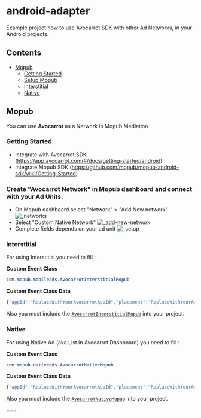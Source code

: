 # android-adapter
Example project how to use Avocarrot SDK with other Ad Networks, in your Android projects.


## Contents
* [Mopub](#mopub)
  * [Getting Started](#getting-started)
  * [Setup Mopub](#create-avocarrot-network-in-mopub-dashboard-and-connect-with-your-ad-units)
  * [Interstitial](#interstitial)
  * [Native](#native)


## Mopub
You can use **Avocarrot** as a Network in Mopub Mediation

### Getting Started 
* Integrate with Avocarrot SDK (https://app.avocarrot.com/#/docs/getting-started/android)
* Integrate Mopub SDK (https://github.com/mopub/mopub-android-sdk/wiki/Getting-Started)

### Create "Avocarrot Network" in Mopub dashboard and connect with your Ad Units.
* On Mopub dashboard select "Network" > "Add New network"
![_networks](https://cloud.githubusercontent.com/assets/6909699/8229858/5feec64e-15c3-11e5-9921-7585b9f57861.png)
* Select "Custom Native Network"
![_add-new-network](https://cloud.githubusercontent.com/assets/6909699/8229862/68b9b7ca-15c3-11e5-9e0a-76537a52734a.png)
* Complete fields depends on your ad unit
![_setup](https://cloud.githubusercontent.com/assets/6909699/8229864/6b65cbc6-15c3-11e5-9aa4-277aa7ecd775.png)

### Interstitial
For using Interstitial you need to fill :

**Custom Event Class**
```java
com.mopub.mobileads.AvocarrotInterstitialMopub
```

**Custom Event Class Data**
```javascript
{"appId":"ReplaceWithYourAvocarrotAppId","placement":"ReplaceWithYourAvocarrotPlacement"}
```

Also you must include the [`AvocarrotInterstitialMopub`](https://github.com/Avocarrot/android-adapter/blob/master/avocarrotadapter/src/main/java/com/mopub/mobileads/AvocarrotInterstitialMopub.java) into your project.

### Native
For using Native Ad (aka List in Avocarrot Dashboard) you need to fill :

**Custom Event Class**
```java
com.mopub.nativeads.AvocarrotNativeMopub
```

**Custom Event Class Data**
```javascript
{"appId":"ReplaceWithYourAvocarrotAppId","placement":"ReplaceWithYourAvocarrotPlacement"}
```

Also you must include the [`AvocarrotNativeMopub`](https://github.com/Avocarrot/android-adapter/blob/master/avocarrotadapter/src/main/java/com/mopub/nativeads/AvocarrotNativeMopub.java) into your project.

===
